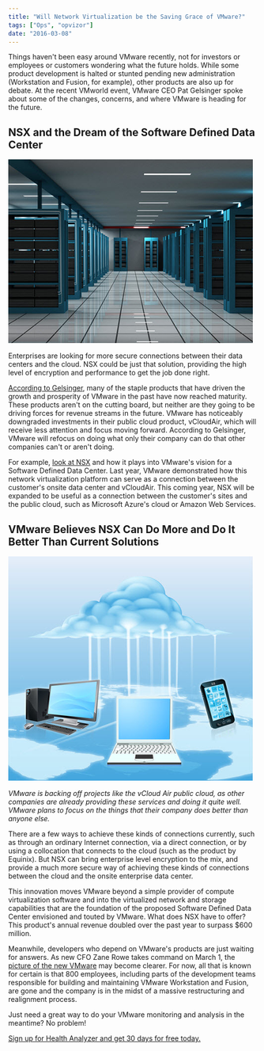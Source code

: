 ```yaml
---
title: "Will Network Virtualization be the Saving Grace of VMware?"
tags: ["Ops", "opvizor"]
date: "2016-03-08"
---
```


Things haven't been easy around VMware recently, not for investors or employees or customers wondering what the future holds. While some product development is halted or stunted pending new administration (Workstation and Fusion, for example), other products are also up for debate. At the recent VMworld event, VMware CEO Pat Gelsinger spoke about some of the changes, concerns, and where VMware is heading for the future.

## NSX and the Dream of the Software Defined Data Center

![Network Virtualization](/images/blog/bigstock-Hosting-and-servers-room-6295151.jpg)

Enterprises are looking for more secure connections between their data centers and the cloud. NSX could be just that solution, providing the high level of encryption and performance to get the job done right.

[According to Gelsinger](http://www.networkworld.com/article/3026996/hybrid-cloud/despite-layoffs-vmware-has-a-big-bet-on-this-one-cloud-innovation.html), many of the staple products that have driven the growth and prosperity of VMware in the past have now reached maturity. These products aren't on the cutting board, but neither are they going to be driving forces for revenue streams in the future. VMware has noticeably downgraded investments in their public cloud product, vCloudAir, which will receive less attention and focus moving forward. According to Gelsinger, VMware will refocus on doing what only their company can do that other companies can't or aren't doing.

For example, [look at NSX](http://www.cnbc.com/2016/01/26/the-bright-spot-in-vmwares-numbers-nsxs-virtual-comms-networks.html) and how it plays into VMware's vision for a Software Defined Data Center. Last year, VMware demonstrated how this network virtualization platform can serve as a connection between the customer's onsite data center and vCloudAir. This coming year, NSX will be expanded to be useful as a connection between the customer's sites and the public cloud, such as Microsoft Azure's cloud or Amazon Web Services.

## VMware Believes NSX Can Do More and Do It Better Than Current Solutions

![vCloud Air](/images/blog/bigstock-Devices-Connected-To-The-Cloud-98685728.jpg)

_VMware is backing off projects like the vCloud Air public cloud, as other companies are already providing these services and doing it quite well. VMware plans to focus on the things that their company does better than anyone else._

There are a few ways to achieve these kinds of connections currently, such as through an ordinary Internet connection, via a direct connection, or by using a collocation that connects to the cloud (such as the product by Equinix). But NSX can bring enterprise level encryption to the mix, and provide a much more secure way of achieving these kinds of connections between the cloud and the onsite enterprise data center.

This innovation moves VMware beyond a simple provider of compute virtualization software and into the virtualized network and storage capabilities that are the foundation of the proposed Software Defined Data Center envisioned and touted by VMware. What does NSX have to offer? This product's annual revenue doubled over the past year to surpass $600 million.

Meanwhile, developers who depend on VMware's products are just waiting for answers. As new CFO Zane Rowe takes command on March 1, the [picture of the new VMware](http://techcrunch.com/2016/01/26/vmware-confirms-layoffs-in-earnings-statement-as-it-prepares-for-dell-acquisition/#.jswtdgq:ijEe) may become clearer. For now, all that is known for certain is that 800 employees, including parts of the development teams responsible for building and maintaining VMware Workstation and Fusion, are gone and the company is in the midst of a massive restructuring and realignment process.

Just need a great way to do your VMware monitoring and analysis in the meantime? No problem! 

[Sign up for Health Analyzer and get 30 days for free today.](http://try.opvizor.com/health-analyzer/)
